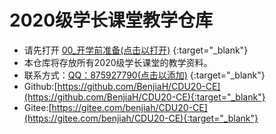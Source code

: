 # 2020级学长课堂教学仓库

- 请先打开 [00_开学前准备(点击以打开)](00_开学前准备) {:target="_blank"}
- 本仓库将存放所有2020级学长课堂的教学资料。
- 联系方式：[QQ：875927790(点击以添加)](http://wpa.qq.com/msgrd?v=3&uin=875927790&site=qq&menu=yes) {:target="_blank"}
- Github:[https://github.com/BenjiaH/CDU20-CE](https://github.com/BenjiaH/CDU20-CE){:target="_blank"}
- Gitee:[https://gitee.com/benjiah/CDU20-CE](https://gitee.com/benjiah/CDU20-CE){:target="_blank"}